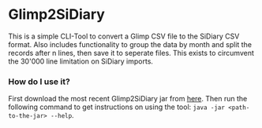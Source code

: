 # Glimp2SiDiary #
This is a simple CLI-Tool to convert a Glimp CSV file to the SiDiary CSV format.
Also includes functionality to group the data by month and split the records after n lines, then save it to seperate files.
This exists to circumvent the 30'000 line limitation on SiDiary imports.

### How do I use it? ###
First download the most recent Glimp2SiDiary jar from [here](https://bitbucket.org/certary/glimp2sidiary/downloads/).
Then run the following command to get instructions on using the tool: `java -jar <path-to-the-jar> --help`.